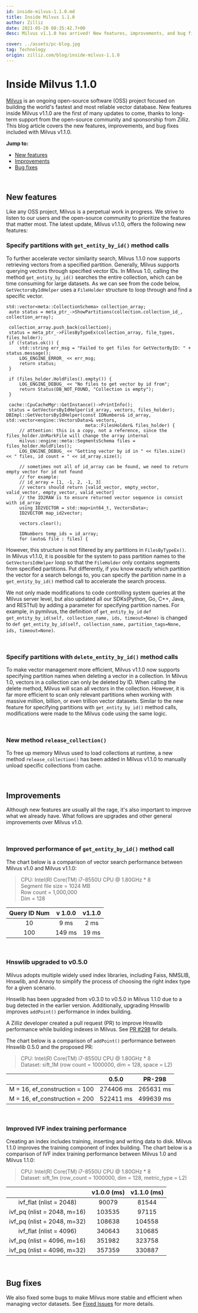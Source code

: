 ```yaml
---
id: inside-milvus-1.1.0.md
title: Inside Milvus 1.1.0
author: Zilliz
date: 2021-05-20 08:35:42.7+00
desc: Milvus v1.1.0 has arrived! New features, improvements, and bug fixes are available now.

cover: ../assets/pc-blog.jpg
tag: Technology
origin: zilliz.com/blog/inside-milvus-1.1.0
---
```


# Inside Milvus 1.1.0

[Milvus](https://github.com/milvus-io) is an ongoing open-source software (OSS) project focused on building the world's fastest and most reliable vector database. New features inside Milvus v1.1.0 are the first of many updates to come, thanks to long-term support from the open-source community and sponsorship from Zilliz. This blog article covers the new features, improvements, and bug fixes included with Milvus v1.1.0.

**Jump to:**

- [New features](#new-features)
- [Improvements](#improvements)
- [Bug fixes](#bug-fixes)

<br/>

## New features

Like any OSS project, Milvus is a perpetual work in progress. We strive to listen to our users and the open-source community to prioritize the features that matter most. The latest update, Milvus v1.1.0, offers the following new features:

### Specify partitions with `get_entity_by_id()` method calls

To further accelerate vector similarity search, Milvus 1.1.0 now supports retrieving vectors from a specified partition. Generally, Milvus supports querying vectors through specified vector IDs. In Milvus 1.0, calling the method `get_entity_by_id()` searches the entire collection, which can be time consuming for large datasets. As we can see from the code below, `GetVectorsByIdHelper` uses a `FileHolder` structure to loop through and find a specific vector.

```
std::vector<meta::CollectionSchema> collection_array;
 auto status = meta_ptr_->ShowPartitions(collection.collection_id_, collection_array);

 collection_array.push_back(collection);
 status = meta_ptr_->FilesByTypeEx(collection_array, file_types, files_holder);
 if (!status.ok()) {
     std::string err_msg = "Failed to get files for GetVectorByID: " + status.message();
     LOG_ENGINE_ERROR_ << err_msg;
     return status;
 }

 if (files_holder.HoldFiles().empty()) {
     LOG_ENGINE_DEBUG_ << "No files to get vector by id from";
     return Status(DB_NOT_FOUND, "Collection is empty");
 }

 cache::CpuCacheMgr::GetInstance()->PrintInfo();
 status = GetVectorsByIdHelper(id_array, vectors, files_holder);
DBImpl::GetVectorsByIdHelper(const IDNumbers& id_array, std::vector<engine::VectorsData>& vectors,
                              meta::FilesHolder& files_holder) {
     // attention: this is a copy, not a reference, since the files_holder.UnMarkFile will change the array internal
     milvus::engine::meta::SegmentsSchema files = files_holder.HoldFiles();
     LOG_ENGINE_DEBUG_ << "Getting vector by id in " << files.size() << " files, id count = " << id_array.size();

     // sometimes not all of id_array can be found, we need to return empty vector for id not found
     // for example:
     // id_array = [1, -1, 2, -1, 3]
     // vectors should return [valid_vector, empty_vector, valid_vector, empty_vector, valid_vector]
     // the ID2RAW is to ensure returned vector sequence is consist with id_array
     using ID2VECTOR = std::map<int64_t, VectorsData>;
     ID2VECTOR map_id2vector;

     vectors.clear();

     IDNumbers temp_ids = id_array;
     for (auto& file : files) {
```

However, this structure is not filtered by any partitions in `FilesByTypeEx()`. In Milvus v1.1.0, it is possible for the system to pass partition names to the `GetVectorsIdHelper` loop so that the `FileHolder` only contains segments from specified partitions. Put differently, if you know exactly which partition the vector for a search belongs to, you can specify the partition name in a `get_entity_by_id()` method call to accelerate the search process.

We not only made modifications to code controlling system queries at the Milvus server level, but also updated all our SDKs(Python, Go, C++, Java, and RESTful) by adding a parameter for specifying partition names. For example, in pymilvus, the definition of `get_entity_by_id` `def get_entity_by_id(self, collection_name, ids, timeout=None)` is changed to `def get_entity_by_id(self, collection_name, partition_tags=None, ids, timeout=None)`.

<br/>

### Specify partitions with `delete_entity_by_id()` method calls

To make vector management more efficient, Milvus v1.1.0 now supports specifying partition names when deleting a vector in a collection. In Milvus 1.0, vectors in a collection can only be deleted by ID. When calling the delete method, Milvus will scan all vectors in the collection. However, it is far more efficient to scan only relevant partitions when working with massive million, billion, or even trillion vector datasets. Similar to the new feature for specifying partitions with `get_entity_by_id()` method calls, modifications were made to the Milvus code using the same logic.

<br/>

### New method `release_collection()`

To free up memory Milvus used to load collections at runtime, a new method `release_collection()` has been added in Milvus v1.1.0 to manually unload specific collections from cache.

<br/>

## Improvements

Although new features are usually all the rage, it's also important to improve what we already have. What follows are upgrades and other general improvements over Milvus v1.0.

<br/>

### Improved performance of `get_entity_by_id()` method call

The chart below is a comparison of vector search performance between Milvus v1.0 and Milvus v1.1.0:

> CPU: Intel(R) Core(TM) i7-8550U CPU @ 1.80GHz \* 8 <br/>
> Segment file size = 1024 MB <br/>
> Row count = 1,000,000 <br/>
> Dim = 128

| Query ID Num | v 1.0.0 | v1.1.0 |
| :----------: | :-----: | :----: |
|      10      |  9 ms   |  2 ms  |
|     100      | 149 ms  | 19 ms  |

<br/>

### Hnswlib upgraded to v0.5.0

Milvus adopts multiple widely used index libraries, including Faiss, NMSLIB, Hnswlib, and Annoy to simplify the process of choosing the right index type for a given scenario.

Hnswlib has been upgraded from v0.3.0 to v0.5.0 in Milvus 1.1.0 due to a bug detected in the earlier version. Additionally, upgrading Hnswlib improves `addPoint()` performance in index building.

A Zilliz developer created a pull request (PR) to improve Hnswlib performance while building indexes in Milvus. See [PR #298](https://github.com/nmslib/hnswlib/pull/298) for details.

The chart below is a comparison of `addPoint()` performance between Hnswlib 0.5.0 and the proposed PR:

> CPU: Intel(R) Core(TM) i7-8550U CPU @ 1.80GHz \* 8 <br/>
> Dataset: sift_1M (row count = 1000000, dim = 128, space = L2)

|                               |   0.5.0   |  PR-298   |
| :---------------------------: | :-------: | :-------: |
| M = 16, ef_construction = 100 | 274406 ms | 265631 ms |
| M = 16, ef_construction = 200 | 522411 ms | 499639 ms |

<br/>

### Improved IVF index training performance

Creating an index includes training, inserting and writing data to disk. Milvus 1.1.0 improves the training component of index building. The chart below is a comparison of IVF index training performance between Milvus 1.0 and Milvus 1.1.0:

> CPU: Intel(R) Core(TM) i7-8550U CPU @ 1.80GHz \* 8 <br/>
> Dataset: sift_1m (row_count = 1000000, dim = 128, metric_type = L2)

|                             | v1.0.0 (ms) | v1.1.0 (ms) |
| :-------------------------: | :---------: | :---------: |
|   ivf_flat (nlist = 2048)   |    90079    |    81544    |
| ivf_pq (nlist = 2048, m=16) |   103535    |    97115    |
| ivf_pq (nlist = 2048, m=32) |   108638    |   104558    |
|   ivf_flat (nlist = 4096)   |   340643    |   310685    |
| ivf_pq (nlist = 4096, m=16) |   351982    |   323758    |
| ivf_pq (nlist = 4096, m=32) |   357359    |   330887    |

<br/>

## Bug fixes

We also fixed some bugs to make Milvus more stable and efficient when managing vector datasets. See [Fixed Issues](https://milvus.io/docs/v1.1.0/release_notes.md#Fixed-issues) for more details.
